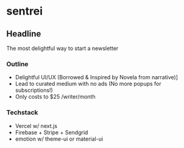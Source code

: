 # sentrei

## Headline

The most delightful way to start a newsletter

### Outline

- Delightful UI/UX (Borrowed & Inspired by Novela from narrative)]
- Lead to curated medium with no ads (No more popups for subscriptions!)
- Only costs to $25 /writer/month

### Techstack

- Vercel w/ next.js
- Firebase + Stripe + Sendgrid
- emotion w/ theme-ui or material-ui